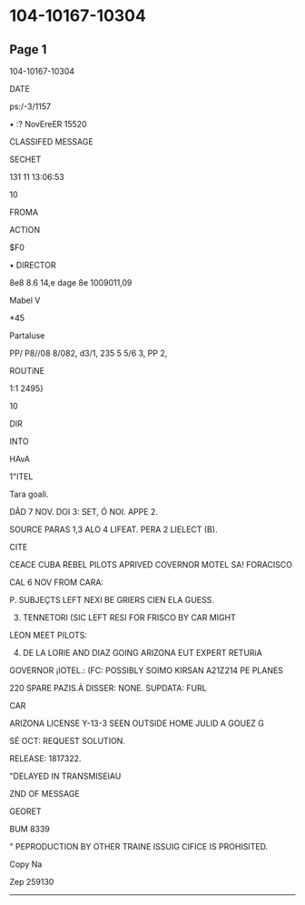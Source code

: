 # 104-10167-10304

## Page 1

104-10167-10304

DATE

ps:/-3/1157

• :? NovEreER 15520

CLASSIFED MESSAGE

SECHET

131 11 13:06:53

10

FROMA

ACTION

$F0

• DIRECTOR

8e8 8.6 14,e dage 8e 1009011,09

Mabel V

*45

Partaluse

PP/ P8//08 8/082, d3/1, 235 5 5/6 3, PP 2,

ROUTiNE

1:1 2495}

10

DIR

INTO

HAvA

1"ITEL

Tara goali.

DÃD 7 NOV. DOI 3: SET, Ó NOI. APPE 2.

SOURCE PARAS 1,3 ALO 4 LIFEAT. PERA 2 LIELECT (B).

CITE

CEACE CUBA REBEL PILOTS APRIVED COVERNOR MOTEL SA! FORACISCO

CAL 6 NOV FROM CARA:

P. SUBJEÇTS LEFT NEXI BE GRIERS CIEN ELA GUESS.

3. TENNETORI (SIC LEFT RESI FOR FRISCO BY CAR MIGHT

LEON MEET PILOTS:

4. DE LA LORIE AND DIAZ GOING ARIZONA EUT EXPERT RETURiA

GOVERNOR ¡IOTEL.: (FC: POSSIBLY SOIMO KIRSAN A21Z214 PE PLANES

220 SPARE PAZIS.À DISSER: NONE. SUPDATA: FURL

CAR

ARIZONA LICENSE Y-13-3 SEEN OUTSIDE HOME JULID A GOUEZ G

SÉ OCT: REQUEST SOLUTION.

RELEASE: 1817322.

"DELAYED IN TRANSMISEIAU

ZND OF MESSAGE

GEORET

BUM 8339

" PEPRODUCTION BY OTHER TRAINE ISSUIG CIFICE IS PROHISITED.

Copy Na

Zep 259130

---

